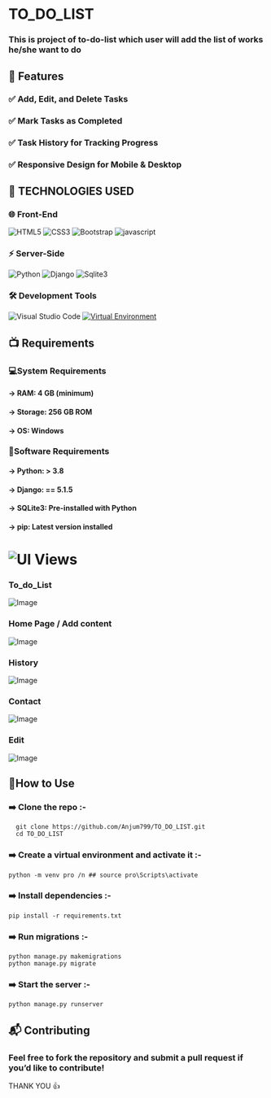# TO_DO_LIST
### This is project of to-do-list which user will add the list of works he/she want to do

## 🚀 Features
###  ✅ Add, Edit, and Delete Tasks
###  ✅ Mark Tasks as Completed
###  ✅ Task History for Tracking Progress
###  ✅ Responsive Design for Mobile & Desktop

## 📌 TECHNOLOGIES USED
### 🌐 Front-End
![HTML5](https://img.shields.io/badge/html5-%23E34F26.svg?style=for-the-badge&logo=html5&logoColor=white)
![CSS3](https://img.shields.io/badge/css3-%231572B6.svg?style=for-the-badge&logo=css3&logoColor=white)
![Bootstrap](https://img.shields.io/badge/bootstrap-%23563D7C.svg?style=for-the-badge&logo=bootstrap&logoColor=white)
![javascript](https://img.shields.io/badge/JavaScript-F7DF1E?style=for-the-badge&logo=javascript&logoColor=black)

### ⚡ Server-Side
![Python](https://img.shields.io/badge/python-3670A0?style=for-the-badge&logo=python&logoColor=ffdd54)
![Django](https://img.shields.io/badge/django-%23092E20.svg?style=for-the-badge&logo=django&logoColor=white)
![Sqlite3](https://img.shields.io/badge/sqlite3-%23003B57.svg?style=for-the-badge&logo=sqlite&logoColor=white)

### 🛠 Development Tools
![Visual Studio Code](https://img.shields.io/badge/Visual%20Studio%20Code-0078d7.svg?style=for-the-badge&logo=visual-studio-code&logoColor=white)
[![Virtual Environment](https://img.shields.io/badge/Virtual%20Environment-%23FFD43B.svg?style=for-the-badge&logo=python&logoColor=blue)](https://docs.python.org/3/library/venv.html)

## 📺 Requirements

### 💻System Requirements
####   -> RAM: 4 GB (minimum)
####   -> Storage: 256 GB ROM
####   -> OS: Windows

### 🔧Software Requirements
####   -> Python: > 3.8
####   -> Django: == 5.1.5
####   -> SQLite3: Pre-installed with Python
####   -> pip: Latest version installed

# ![UI Views](https://img.shields.io/badge/UI%20Views-%23007ACC.svg?style=for-the-badge&logo=visualstudiocode&logoColor=white)

### To_do_List 
![Image](https://github.com/user-attachments/assets/5d033bde-d8df-4f18-a3ad-e8da627eb28a)

### Home Page / Add content
![Image](https://github.com/user-attachments/assets/8047d24f-85f2-4f5d-9984-c7c4c3f00d81)

### History 
![Image](https://github.com/user-attachments/assets/f2e67e3f-fd16-4e02-89ee-61da012fe4ba)

### Contact 
![Image](https://github.com/user-attachments/assets/faea1dbb-8735-4b48-beb0-319c348464ef)

### Edit
![Image](https://github.com/user-attachments/assets/d4841ad4-dbae-4cc5-ac45-ef97fc0d99a0)


## 📜How to Use
### ➡️ Clone the repo :-  
      git clone https://github.com/Anjum799/TO_DO_LIST.git
      cd TO_DO_LIST
### ➡️ Create a virtual environment and activate it :-  
    python -m venv pro /n ## source pro\Scripts\activate 
### ➡️ Install dependencies :- 
    pip install -r requirements.txt
### ➡️ Run migrations :-
    python manage.py makemigrations
    python manage.py migrate
### ➡️ Start the server :-
    python manage.py runserver
    
## 📬 Contributing
### Feel free to fork the repository and submit a pull request if you’d like to contribute!

THANK YOU 👍 







